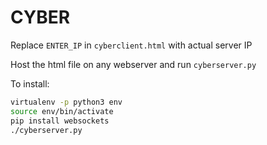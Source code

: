 # CYBER

Replace `ENTER_IP` in `cyberclient.html` with actual server IP

Host the html file on any webserver and run `cyberserver.py`

To install:

```bash
virtualenv -p python3 env
source env/bin/activate
pip install websockets
./cyberserver.py
```

